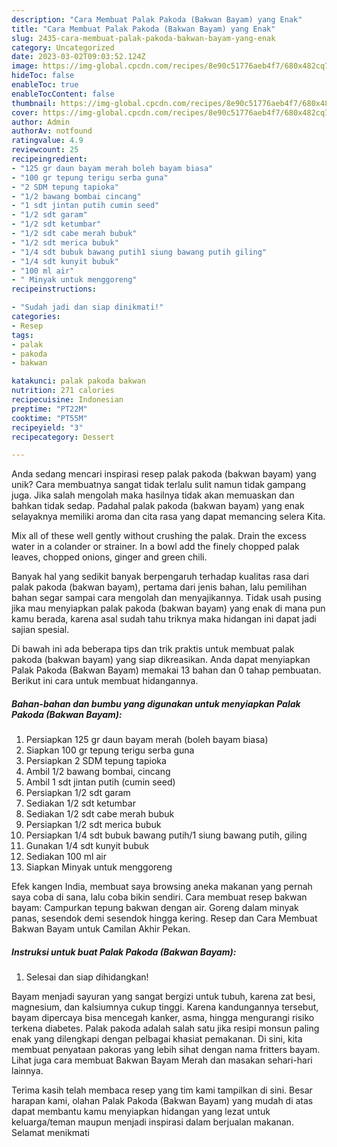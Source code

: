 ```yaml
---
description: "Cara Membuat Palak Pakoda (Bakwan Bayam) yang Enak"
title: "Cara Membuat Palak Pakoda (Bakwan Bayam) yang Enak"
slug: 2435-cara-membuat-palak-pakoda-bakwan-bayam-yang-enak
category: Uncategorized
date: 2023-03-02T09:03:52.124Z
image: https://img-global.cpcdn.com/recipes/8e90c51776aeb4f7/680x482cq70/palak-pakoda-bakwan-bayam-foto-resep-utama.jpg
hideToc: false
enableToc: true
enableTocContent: false
thumbnail: https://img-global.cpcdn.com/recipes/8e90c51776aeb4f7/680x482cq70/palak-pakoda-bakwan-bayam-foto-resep-utama.jpg
cover: https://img-global.cpcdn.com/recipes/8e90c51776aeb4f7/680x482cq70/palak-pakoda-bakwan-bayam-foto-resep-utama.jpg
author: Admin
authorAv: notfound
ratingvalue: 4.9
reviewcount: 25
recipeingredient:
- "125 gr daun bayam merah boleh bayam biasa"
- "100 gr tepung terigu serba guna"
- "2 SDM tepung tapioka"
- "1/2 bawang bombai cincang"
- "1 sdt jintan putih cumin seed"
- "1/2 sdt garam"
- "1/2 sdt ketumbar"
- "1/2 sdt cabe merah bubuk"
- "1/2 sdt merica bubuk"
- "1/4 sdt bubuk bawang putih1 siung bawang putih giling"
- "1/4 sdt kunyit bubuk"
- "100 ml air"
- " Minyak untuk menggoreng"
recipeinstructions:

- "Sudah jadi dan siap dinikmati!"
categories:
- Resep
tags:
- palak
- pakoda
- bakwan

katakunci: palak pakoda bakwan 
nutrition: 271 calories
recipecuisine: Indonesian
preptime: "PT22M"
cooktime: "PT55M"
recipeyield: "3"
recipecategory: Dessert

---
```





Anda sedang mencari inspirasi resep palak pakoda (bakwan bayam) yang unik? Cara membuatnya sangat tidak terlalu sulit namun tidak gampang juga. Jika salah mengolah maka hasilnya tidak akan memuaskan dan bahkan tidak sedap. Padahal palak pakoda (bakwan bayam) yang enak selayaknya memiliki aroma dan cita rasa yang dapat memancing selera Kita.





Mix all of these well gently without crushing the palak. Drain the excess water in a colander or strainer. In a bowl add the finely chopped palak leaves, chopped onions, ginger and green chili.

Banyak hal yang sedikit banyak berpengaruh terhadap kualitas rasa dari palak pakoda (bakwan bayam), pertama dari jenis bahan, lalu pemilihan bahan segar sampai cara mengolah dan menyajikannya. Tidak usah pusing jika mau menyiapkan palak pakoda (bakwan bayam) yang enak di mana pun kamu berada, karena asal sudah tahu triknya maka hidangan ini dapat jadi sajian spesial.






Di bawah ini ada beberapa tips dan trik praktis untuk membuat palak pakoda (bakwan bayam) yang siap dikreasikan. Anda dapat menyiapkan Palak Pakoda (Bakwan Bayam) memakai 13 bahan dan 0 tahap pembuatan. Berikut ini cara untuk membuat hidangannya.

<!--inarticleads1-->

##### Bahan-bahan dan bumbu yang digunakan untuk menyiapkan Palak Pakoda (Bakwan Bayam):

1. Persiapkan 125 gr daun bayam merah (boleh bayam biasa)
1. Siapkan 100 gr tepung terigu serba guna
1. Persiapkan 2 SDM tepung tapioka
1. Ambil 1/2 bawang bombai, cincang
1. Ambil 1 sdt jintan putih (cumin seed)
1. Persiapkan 1/2 sdt garam
1. Sediakan 1/2 sdt ketumbar
1. Sediakan 1/2 sdt cabe merah bubuk
1. Persiapkan 1/2 sdt merica bubuk
1. Persiapkan 1/4 sdt bubuk bawang putih/1 siung bawang putih, giling
1. Gunakan 1/4 sdt kunyit bubuk
1. Sediakan 100 ml air
1. Siapkan  Minyak untuk menggoreng


Efek kangen India, membuat saya browsing aneka makanan yang pernah saya coba di sana, lalu coba bikin sendiri. Cara membuat resep bakwan bayam: Campurkan tepung bakwan dengan air. Goreng dalam minyak panas, sesendok demi sesendok hingga kering. Resep dan Cara Membuat Bakwan Bayam untuk Camilan Akhir Pekan. 

<!--inarticleads2-->

##### Instruksi untuk buat Palak Pakoda (Bakwan Bayam):


1. Selesai dan siap dihidangkan!

Bayam menjadi sayuran yang sangat bergizi untuk tubuh, karena zat besi, magnesium, dan kalsiumnya cukup tinggi. Karena kandungannya tersebut, bayam dipercaya bisa mencegah kanker, asma, hingga mengurangi risiko terkena diabetes. Palak pakoda adalah salah satu jika resipi monsun paling enak yang dilengkapi dengan pelbagai khasiat pemakanan. Di sini, kita membuat penyataan pakoras yang lebih sihat dengan nama fritters bayam. Lihat juga cara membuat Bakwan Bayam Merah dan masakan sehari-hari lainnya. 

Terima kasih telah membaca resep yang tim kami tampilkan di sini. Besar harapan kami, olahan Palak Pakoda (Bakwan Bayam) yang mudah di atas dapat membantu kamu menyiapkan hidangan yang lezat untuk keluarga/teman maupun menjadi inspirasi dalam berjualan makanan. Selamat menikmati
